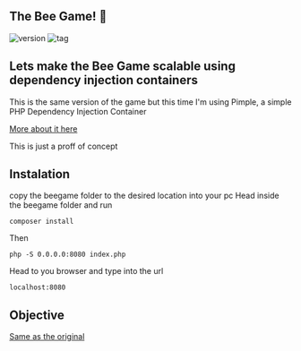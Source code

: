 ## The Bee Game! :honeybee:

![version](https://img.shields.io/badge/php-7.2-blue.svg?logo=php) 
![tag](https://img.shields.io/badge/tag-bee_game-green.svg) 

## Lets make the Bee Game scalable using dependency injection containers

This is the same version of the game but this time I'm using Pimple, a simple PHP Dependency Injection Container

[More about it here](https://pimple.symfony.com/)

This is just a proff of concept 

## Instalation
copy the beegame folder to the desired location into your pc
Head inside the beegame folder and run
```shelscript
composer install
```

Then
```shelscript
php -S 0.0.0.0:8080 index.php
```

Head to you browser and type into the url
```shelscript
localhost:8080
```

## Objective
[Same as the original](https://github.com/moisesgaspar22/samples/edit/master/beegame/README.md)